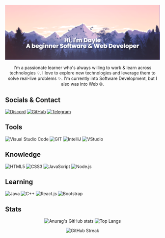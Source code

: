 [![Header Banner](https://github.com/DayleSacoto/daylesacoto/blob/master/assets/banner.png)](https://github.com/DayleSacoto)

<p align="center">
    I'm a passionate learner who's always willing to work & learn across technologies 💡. I love to explore new technologies and leverage them to solve real-live problems ✨. I'm currently into Software Development, but I also was into Web 🌐. 
</p> 

<h2>Socials & Contact</h2>

[![Discord](https://img.shields.io/badge/discord-161616?style=for-the-badge&logo=discord)](http://discordapp.com/users/401363666601246720) 
[![GitHub](https://img.shields.io/badge/github-161616?style=for-the-badge&logo=github)](https://github.com/DayleSacoto)
[![Telegram](https://img.shields.io/badge/Telegram-161616?style=for-the-badge&logo=Telegram)](https://t.me/SacotoDayle) 

<h2>Tools</h2>

![Visual Studio Code](https://img.shields.io/badge/VSCode-161616?style=for-the-badge&logo=visualstudiocode&logoColor=24ABF2)
![GIT](https://img.shields.io/badge/git-161616?style=for-the-badge&logo=git)
![IntelliJ](https://img.shields.io/badge/IntelliJ-161616?style=for-the-badge&logo=intellijidea)
![VStudio](https://img.shields.io/badge/VStudio-161616?style=for-the-badge&logo=visualstudio&logoColor=A578DC)


<h2>Knowledge</h2>

![HTML5](https://img.shields.io/badge/HTLM5-161616?style=for-the-badge&logo=html5)
![CSS3](https://img.shields.io/badge/CSS3-161616?style=for-the-badge&logo=CSS3&logoColor=1572B6)
![JavaScript](https://img.shields.io/badge/javascript-161616?style=for-the-badge&logo=javascript)
![Node.js](https://img.shields.io/badge/Node.js-161616?style=for-the-badge&logo=Node.JS)

<h2>Learning</h2>

![Java](https://img.shields.io/badge/JDK-161616?style=for-the-badge&logo=openjdk&logoColor=EF3337)
![C++](https://img.shields.io/badge/c++-161616?style=for-the-badge&logo=c%2B%2B&logoColor=659BD3)
![React.js](https://img.shields.io/badge/react.js-161616?style=for-the-badge&logo=react)
![Bootstrap](https://img.shields.io/badge/Bootstrap-161616?style=for-the-badge&logo=Bootstrap)


<h2>Stats</h2>
<div align="center">

![Anurag's GitHub stats](https://github-readme-stats.vercel.app/api?username=daylesacoto&hide_border=true&show_icons=true&theme=dark&title_color=9D98C2&icon_color=9D98C2)
![Top Langs](https://github-readme-stats.vercel.app/api/top-langs/?username=daylesacoto&hide_border=true&theme=dark&title_color=9D98C2)

![GitHub Streak](http://github-readme-streak-stats.herokuapp.com?user=DayleSacoto&theme=dark&hide_border=true&ring=9D98C2&fire=9D98C2&currStreakLabel=9D98C2)
</div>


